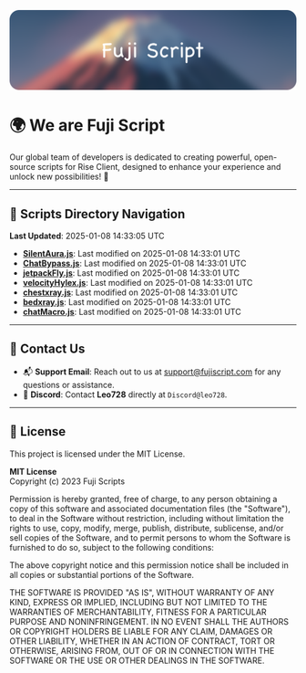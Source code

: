 ![Banner](.github/b.webp)

# 🌍 **We are Fuji Script**

Our global team of developers is dedicated to creating powerful, open-source scripts for Rise Client, designed to enhance your experience and unlock new possibilities! 🌟

---
<!-- SCRIPTS_NAVIGATION_START -->
## 📂 **Scripts Directory Navigation**

**Last Updated**: 2025-01-08 14:33:05 UTC

- **[SilentAura.js](scripts/SilentAura.js)**: Last modified on 2025-01-08 14:33:01 UTC
- **[ChatBypass.js](scripts/ChatBypass.js)**: Last modified on 2025-01-08 14:33:01 UTC
- **[jetpackFly.js](scripts/jetpackFly.js)**: Last modified on 2025-01-08 14:33:01 UTC
- **[velocityHylex.js](scripts/velocityHylex.js)**: Last modified on 2025-01-08 14:33:01 UTC
- **[chestxray.js](scripts/chestxray.js)**: Last modified on 2025-01-08 14:33:01 UTC
- **[bedxray.js](scripts/bedxray.js)**: Last modified on 2025-01-08 14:33:01 UTC
- **[chatMacro.js](scripts/chatMacro.js)**: Last modified on 2025-01-08 14:33:01 UTC

<!-- SCRIPTS_NAVIGATION_END -->

---

## 💬 **Contact Us**  
- 📬 **Support Email**: Reach out to us at [support@fujiscript.com](mailto:support@fujiscript.com) for any questions or assistance.  
- 💬 **Discord**: Contact **Leo728** directly at `Discord@leo728`.

---

## 📜 **License**

This project is licensed under the MIT License.  

**MIT License**  
Copyright (c) 2023 Fuji Scripts  

Permission is hereby granted, free of charge, to any person obtaining a copy of this software and associated documentation files (the "Software"), to deal in the Software without restriction, including without limitation the rights to use, copy, modify, merge, publish, distribute, sublicense, and/or sell copies of the Software, and to permit persons to whom the Software is furnished to do so, subject to the following conditions:  

The above copyright notice and this permission notice shall be included in all copies or substantial portions of the Software.  

THE SOFTWARE IS PROVIDED "AS IS", WITHOUT WARRANTY OF ANY KIND, EXPRESS OR IMPLIED, INCLUDING BUT NOT LIMITED TO THE WARRANTIES OF MERCHANTABILITY, FITNESS FOR A PARTICULAR PURPOSE AND NONINFRINGEMENT. IN NO EVENT SHALL THE AUTHORS OR COPYRIGHT HOLDERS BE LIABLE FOR ANY CLAIM, DAMAGES OR OTHER LIABILITY, WHETHER IN AN ACTION OF CONTRACT, TORT OR OTHERWISE, ARISING FROM, OUT OF OR IN CONNECTION WITH THE SOFTWARE OR THE USE OR OTHER DEALINGS IN THE SOFTWARE.  
